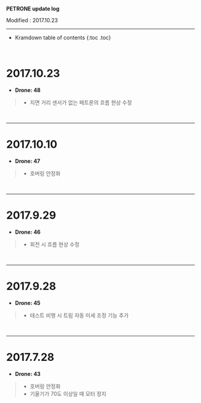 **PETRONE update log**

Modified : 2017.10.23

---

* Kramdown table of contents
{:toc .toc}


<br>


# 2017.10.23

- **Drone: 48**

> - 지면 거리 센서가 없는 페트론의 흐름 현상 수정

<br>

---


# 2017.10.10

- **Drone: 47**

> - 호버링 안정화

<br>

---


# 2017.9.29

- **Drone: 46**

> - 회전 시 흐름 현상 수정

<br>

---


# 2017.9.28

- **Drone: 45**

> - 테스트 비행 시 트림 자동 미세 조정 기능 추가

<br>

---


# 2017.7.28

- **Drone: 43**

> - 호버링 안정화
> - 기울기가 70도 이상일 때 모터 정지

<br>
